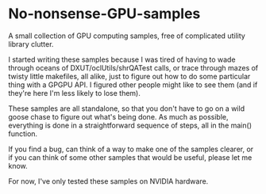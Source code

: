 No-nonsense-GPU-samples
=======================

A small collection of GPU computing samples, free of complicated
utility library clutter.

I started writing these samples because I was tired of having to wade
through oceans of DXUT/oclUtils/shrQATest calls, or trace through
mazes of twisty little makefiles, all alike, just to figure out how to
do some particular thing with a GPGPU API. I figured other people
might like to see them (and if they're here I'm less likely to lose
them).

These samples are all standalone, so that you don't have to go on a
wild goose chase to figure out what's being done.  As much as
possible, everything is done in a straightforward sequence of steps,
all in the main() function.

If you find a bug, can think of a way to make one of the samples
clearer, or if you can think of some other samples that would be
useful, please let me know.

For now, I've only tested these samples on NVIDIA hardware.
